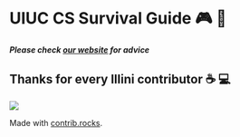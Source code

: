 # UIUC CS Survival Guide 🎮 🤩

***Please check [our website](https://uiuccssurvival.wiki/) for advice***

## Thanks for every Illini contributor ☕️ 💻
<a href="https://github.com/ziyue5/UIUC-CS-Survival-Guide/graphs/contributors">
  <img src="https://contrib.rocks/image?repo=ziyue5/UIUC-CS-Survival-Guide" />
</a>

Made with [contrib.rocks](https://contrib.rocks).
